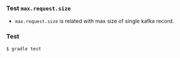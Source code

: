 ### Test `max.request.size`
- `max.request.size` is related with max size of single kafka record.


### Test
```shell
$ gradle test
```
